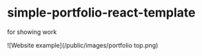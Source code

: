 # simple-portfolio-react-template

for showing work

![Website example](/public/images/portfolio top.png)
